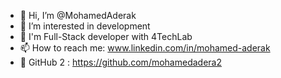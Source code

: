 - 👋 Hi, I’m @MohamedAderak
- 👀 I’m interested in development
- 🌱 I'm Full-Stack developer with 4TechLab
- 📫 How to reach me: www.linkedin.com/in/mohamed-aderak
- 🔄️ GitHub 2 : https://github.com/mohamedadera2


<!---
medader5/medader5 is a ✨ special ✨ repository because its `README.md` (this file) appears on your GitHub profile.
You can click the Preview link to take a look at your changes.
--->
